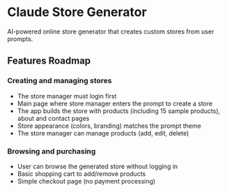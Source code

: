# Claude Store Generator

AI-powered online store generator that creates custom stores from user prompts.

## Features Roadmap

### Creating and managing stores

- The store manager must login first
- Main page where store manager enters the prompt to create a store
- The app builds the store with products (including 15 sample products), about and contact pages
- Store appearance (colors, branding) matches the prompt theme
- The store manager can manage products (add, edit, delete)

### Browsing and purchasing

- User can browse the generated store without logging in
- Basic shopping cart to add/remove products
- Simple checkout page (no payment processing)
